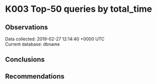 # K003 Top-50 queries by total_time

## Observations ##
Data collected: 2019-02-27 12:14:40 +0000 UTC  
Current database: dbname  







## Conclusions ##


## Recommendations ##

